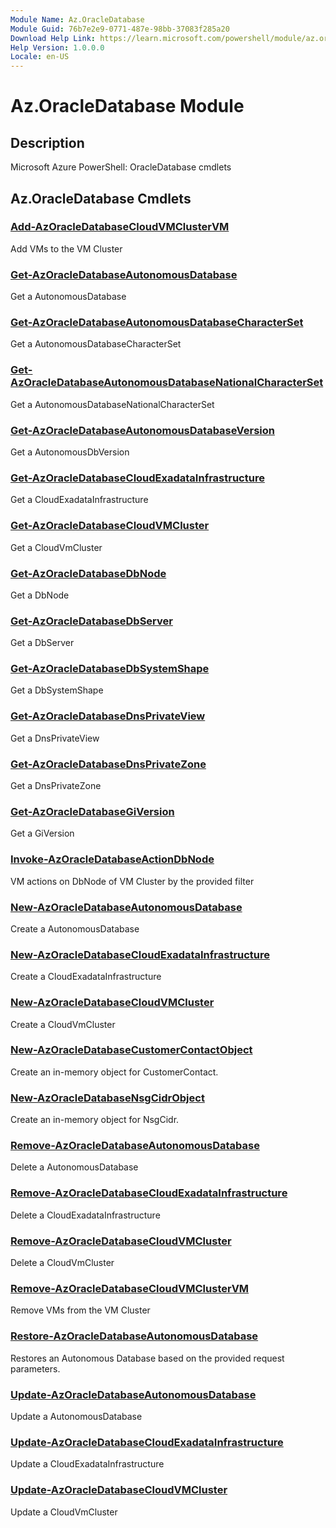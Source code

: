 ```yaml
---
Module Name: Az.OracleDatabase
Module Guid: 76b7e2e9-0771-487e-98bb-37083f285a20
Download Help Link: https://learn.microsoft.com/powershell/module/az.oracledatabase
Help Version: 1.0.0.0
Locale: en-US
---
```


# Az.OracleDatabase Module
## Description
Microsoft Azure PowerShell: OracleDatabase cmdlets

## Az.OracleDatabase Cmdlets
### [Add-AzOracleDatabaseCloudVMClusterVM](Add-AzOracleDatabaseCloudVMClusterVM.md)
Add VMs to the VM Cluster

### [Get-AzOracleDatabaseAutonomousDatabase](Get-AzOracleDatabaseAutonomousDatabase.md)
Get a AutonomousDatabase

### [Get-AzOracleDatabaseAutonomousDatabaseCharacterSet](Get-AzOracleDatabaseAutonomousDatabaseCharacterSet.md)
Get a AutonomousDatabaseCharacterSet

### [Get-AzOracleDatabaseAutonomousDatabaseNationalCharacterSet](Get-AzOracleDatabaseAutonomousDatabaseNationalCharacterSet.md)
Get a AutonomousDatabaseNationalCharacterSet

### [Get-AzOracleDatabaseAutonomousDatabaseVersion](Get-AzOracleDatabaseAutonomousDatabaseVersion.md)
Get a AutonomousDbVersion

### [Get-AzOracleDatabaseCloudExadataInfrastructure](Get-AzOracleDatabaseCloudExadataInfrastructure.md)
Get a CloudExadataInfrastructure

### [Get-AzOracleDatabaseCloudVMCluster](Get-AzOracleDatabaseCloudVMCluster.md)
Get a CloudVmCluster

### [Get-AzOracleDatabaseDbNode](Get-AzOracleDatabaseDbNode.md)
Get a DbNode

### [Get-AzOracleDatabaseDbServer](Get-AzOracleDatabaseDbServer.md)
Get a DbServer

### [Get-AzOracleDatabaseDbSystemShape](Get-AzOracleDatabaseDbSystemShape.md)
Get a DbSystemShape

### [Get-AzOracleDatabaseDnsPrivateView](Get-AzOracleDatabaseDnsPrivateView.md)
Get a DnsPrivateView

### [Get-AzOracleDatabaseDnsPrivateZone](Get-AzOracleDatabaseDnsPrivateZone.md)
Get a DnsPrivateZone

### [Get-AzOracleDatabaseGiVersion](Get-AzOracleDatabaseGiVersion.md)
Get a GiVersion

### [Invoke-AzOracleDatabaseActionDbNode](Invoke-AzOracleDatabaseActionDbNode.md)
VM actions on DbNode of VM Cluster by the provided filter

### [New-AzOracleDatabaseAutonomousDatabase](New-AzOracleDatabaseAutonomousDatabase.md)
Create a AutonomousDatabase

### [New-AzOracleDatabaseCloudExadataInfrastructure](New-AzOracleDatabaseCloudExadataInfrastructure.md)
Create a CloudExadataInfrastructure

### [New-AzOracleDatabaseCloudVMCluster](New-AzOracleDatabaseCloudVMCluster.md)
Create a CloudVmCluster

### [New-AzOracleDatabaseCustomerContactObject](New-AzOracleDatabaseCustomerContactObject.md)
Create an in-memory object for CustomerContact.

### [New-AzOracleDatabaseNsgCidrObject](New-AzOracleDatabaseNsgCidrObject.md)
Create an in-memory object for NsgCidr.

### [Remove-AzOracleDatabaseAutonomousDatabase](Remove-AzOracleDatabaseAutonomousDatabase.md)
Delete a AutonomousDatabase

### [Remove-AzOracleDatabaseCloudExadataInfrastructure](Remove-AzOracleDatabaseCloudExadataInfrastructure.md)
Delete a CloudExadataInfrastructure

### [Remove-AzOracleDatabaseCloudVMCluster](Remove-AzOracleDatabaseCloudVMCluster.md)
Delete a CloudVmCluster

### [Remove-AzOracleDatabaseCloudVMClusterVM](Remove-AzOracleDatabaseCloudVMClusterVM.md)
Remove VMs from the VM Cluster

### [Restore-AzOracleDatabaseAutonomousDatabase](Restore-AzOracleDatabaseAutonomousDatabase.md)
Restores an Autonomous Database based on the provided request parameters.

### [Update-AzOracleDatabaseAutonomousDatabase](Update-AzOracleDatabaseAutonomousDatabase.md)
Update a AutonomousDatabase

### [Update-AzOracleDatabaseCloudExadataInfrastructure](Update-AzOracleDatabaseCloudExadataInfrastructure.md)
Update a CloudExadataInfrastructure

### [Update-AzOracleDatabaseCloudVMCluster](Update-AzOracleDatabaseCloudVMCluster.md)
Update a CloudVmCluster

